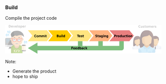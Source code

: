 ### Build

Compile the project code


![Pipeline - Build](img/pipeline-build.svg) <!-- .element: style="border:0;background-color:inherit;margin-top:0;box-shadow:none;height:3em" -->

Note:

* Generate the product
* hope to ship
